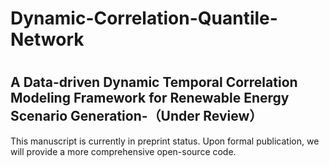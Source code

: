 # Dynamic-Correlation-Quantile-Network
#
## A Data-driven Dynamic Temporal Correlation Modeling Framework for Renewable Energy Scenario Generation-（Under Review）
This manuscript is currently in preprint status. Upon formal publication, we will provide a more comprehensive open-source code.
